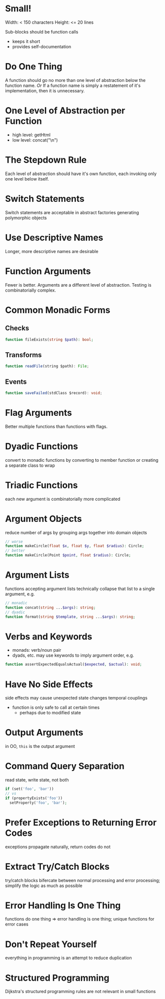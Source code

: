 # Small!

Width: < 150 characters
Height: <= 20 lines

Sub-blocks should be function calls
- keeps it short
- provides self-documentation

# Do One Thing

A function should go no more than one level of abstraction below the function name.
*Or*
If a function name is simply a restatement of it's implementation, then it is unnecessary.

# One Level of Abstraction per Function

- high level: getHtml
- low level: concat("\\n")

# The Stepdown Rule

Each level of abstraction should have it's own function, each invoking only one level below itself.

# Switch Statements

Switch statements are acceptable in abstract factories generating polymorphic objects

# Use Descriptive Names

Longer, more descriptive names are desirable

# Function Arguments

Fewer is better. Arguments are a different level of abstraction. Testing is combinatorially complex.

# Common Monadic Forms

## Checks
```php
function fileExists(string $path): bool;
```
## Transforms
```ts
function readFile(string $path): File;
```
## Events
```ts
function saveFailed(stdClass $record): void;
```

# Flag Arguments

Better multiple functions than functions with flags.

# Dyadic Functions

convert to monadic functions by converting to member function or creating a separate class to wrap

# Triadic Functions

each new argument is combinatorially more complicated

# Argument Objects

reduce number of args by grouping args together into domain objects

```php
// worse
function makeCircle(float $x, float $y, float $radius): Circle;
// better
function makeCircle(Point $point, float $radius): Circle;
```

# Argument Lists

functions accepting argument lists technically collapse that list to a single argument, e.g.

```php
// monadic
function concat(string ...$args): string;
// dyadic
function format(string $template, string ...$args): string;
```

# Verbs and Keywords

- monads: verb/noun pair
- dyads, etc. may use keywords to imply argument order, e.g.
```php
function assertExpectedEqualsActual($expected, $actual): void;
```

# Have No Side Effects

side effects may cause unexpected state changes
temporal couplings
  - function is only safe to call at certain times
	  - perhaps due to modified state

# Output Arguments

in OO, `this` is the output argument

# Command Query Separation

read state, write state, not both

```php
if (set('foo', 'bar'))
// vs
if (propertyExists('foo'))
  setProperty('foo', 'bar');
```

# Prefer Exceptions to Returning Error Codes

exceptions propagate naturally, return codes do not

# Extract Try/Catch Blocks

try/catch blocks bifercate between normal processing and error processing; simplify the logic as much as possible

# Error Handling Is One Thing

functions do one thing => error handling is one thing; unique functions for error cases

# Don't Repeat Yourself

everything in programming is an attempt to reduce duplication

# Structured Programming

Dijkstra's structured programming rules are not relevant in small functions

